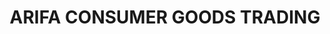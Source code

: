 ---
title: "ARIFA CONSUMER GOODS TRADING"
url: /tarlac-city/arifa-consumer-goods-trading/
shop: general
---